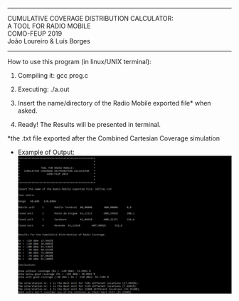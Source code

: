****************************************************                                              
   CUMULATIVE COVERAGE DISTRIBUTION CALCULATOR:  
             A TOOL FOR RADIO MOBILE             
                  COMO-FEUP 2019                 
           João Loureiro & Luís Borges                                                     
****************************************************

How to use this program (in linux/UNIX terminal):

1) Compiling it: gcc prog.c

2) Executing: ./a.out

3) Insert the name/directory of the Radio Mobile exported file* when asked.

4) Ready! The Results will be presented in terminal.

\*the .txt file exported after the Combined Cartesian Coverage simulation

* Example of Output:
![Example of Output](example.png)

